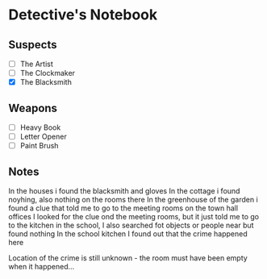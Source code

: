 
# Detective's Notebook

## Suspects
- [ ] The Artist
- [ ] The Clockmaker
- [X] The Blacksmith

## Weapons
- [ ] Heavy Book
- [ ] Letter Opener
- [ ] Paint Brush

## Notes

In the houses i found the blacksmith and gloves
In the cottage i found noyhing, also nothing on the rooms there
In the greenhouse of the garden i found a clue that told me to go to the meeting rooms on the town hall offices 
I looked for the clue ond the meeting rooms, but it just told me to go to the kitchen in the school, I also searched fot objects or people near but found nothing
In the school kitchen I found out that the crime happened here

Location of the crime is still unknown - the room must have been empty when it happened...
